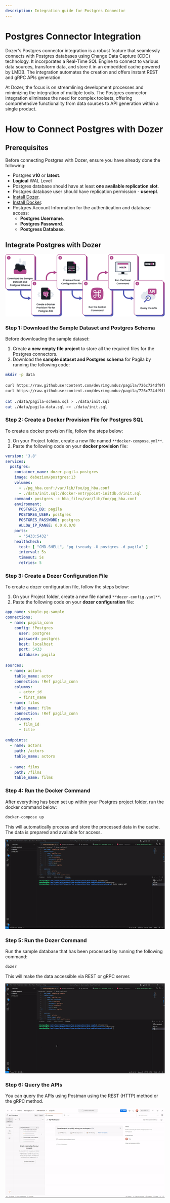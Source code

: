 ```yaml
---
description: Integration guide for Postgres Connector
---
```


# Postgres Connector Integration
Dozer's Postgres connector integration is a robust feature that seamlessly connects with Postgres databases using Change Data Capture (CDC) technology. It incorporates a Real-Time SQL Engine to connect to various data sources, transform data, and store it in an embedded cache powered by LMDB. The integration automates the creation and offers instant REST and gRPC APIs generation.

At Dozer, the focus is on streamlining development processes and minimizing the integration of multiple tools. The Postgres connector integration eliminates the need for complex toolsets, offering comprehensive functionality from data sources to API generation within a single product.

# How to Connect Postgres with Dozer

## Prerequisites

Before connecting Postgres with Dozer, ensure you have already done the following:

- Postgres **v10** or **latest**.
- **Logical** WAL Level
- Postgres database should have at least **one available replication slot**.
- Postgres database user should have replication permission - **userepl**.
- [Install Dozer](https://getdozer.io/docs/installation).
- [Install Docker](https://www.docker.com/).
- Postgres Account Information for the authentication and database access:
  - **Postgres Username**.
  - **Postgres Password**.
  - **Postgress Database**.

## Integrate Postgres with Dozer

![](image2.png)

### Step 1: Download the Sample Dataset and Postgres Schema

Before downloading the sample dataset:

1. Create **a new empty file project** to store all the required files for the Postgres connectors.
2. Download the **sample dataset and Postgres schema** for Pagila by running the following code:

```bash
mkdir -p data

curl https://raw.githubusercontent.com/devrimgunduz/pagila/726c724df9f86406577c47790d6f8e6f2be06186/pagila-data.sql --output ./data/pagila-data.sql
curl https://raw.githubusercontent.com/devrimgunduz/pagila/726c724df9f86406577c47790d6f8e6f2be06186/pagila-schema.sql --output ./data/pagila-schema.sql

cat ./data/pagila-schema.sql > ./data/init.sql
cat ./data/pagila-data.sql >> ./data/init.sql

```

### Step 2: Create a Docker Provision File for Postgres SQL

To create a docker provision file, follow the steps below:

1. On your Project folder, create a new file named ` **docker-compose.yml** `.
2. Paste the following code on your **docker provision** file:

```yaml
version: '3.8'
services:
  postgres:
    container_name: dozer-pagila-postgres
    image: debezium/postgres:13
    volumes:
      - ./pg_hba.conf:/var/lib/foo/pg_hba.conf
      - ./data/init.sql:/docker-entrypoint-initdb.d/init.sql
    command: postgres -c hba_file=/var/lib/foo/pg_hba.conf
    environment:
      POSTGRES_DB: pagila
      POSTGRES_USER: postgres
      POSTGRES_PASSWORD: postgres
      ALLOW_IP_RANGE: 0.0.0.0/0
    ports:
      - '5433:5432'
    healthcheck:
      test: [ "CMD-SHELL", "pg_isready -U postgres -d pagila" ]
      interval: 5s
      timeout: 5s
      retries: 5

```

### Step 3: Create a Dozer Configuration File

To create a dozer configuration file, follow the steps below:

1. On your Project folder, create a new file named ` **dozer-config.yaml** `.
2. Paste the following code on your **dozer configuration** file:

```yaml
app_name: simple-pg-sample
connections:
  - name: pagila_conn
    config: !Postgres
      user: postgres
      password: postgres
      host: localhost
      port: 5433
      database: pagila

sources:
  - name: actors
    table_name: actor
    connection: !Ref pagila_conn
    columns:
      - actor_id
      - first_name
  - name: films
    table_name: film
    connection: !Ref pagila_conn
    columns:
      - film_id
      - title

endpoints:
  - name: actors
    path: /actors
    table_name: actors

  - name: films
    path: /films
    table_name: films

```

### Step 4: Run the Docker Command

After everything has been set up within your Postgres project folder, run the docker command below:

```bash
docker-compose up
```

This will automatically process and store the processed data in the cache. The data is prepared and available for access.

![](image1.gif)

### Step 5: Run the Dozer Command

Run the sample database that has been processed by running the following command:

```bash
dozer
```

This will make the data accessible via REST or gRPC server.

![](image3.gif)

### Step 6: Query the APIs

You can query the APIs using Postman using the REST (HTTP) method or the gRPC method.

![](image4.gif)